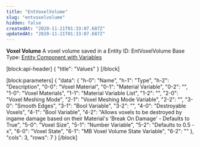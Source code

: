```yaml
---
title: "EntVoxelVolume"
slug: "entvoxelvolume"
hidden: false
createdAt: "2020-11-21T01:33:07.687Z"
updatedAt: "2020-11-21T01:33:07.687Z"
---
```

**Voxel Volume**
A voxel volume saved in a Entity
ID: EntVoxelVolume
Base Type: [Entity Component with Variables](doc:componententitywithvariables)

[block:api-header]
{
  "title": "Values"
}
[/block]

[block:parameters]
{
  "data": {
    "h-0": "Name",
    "h-1": "Type",
    "h-2": "Description",
    "0-0": "Voxel Material",
    "0-1": "Material Variable",
    "0-2": "",
    "1-0": "Voxel Materials",
    "1-1": "Material Variable List",
    "1-2": "",
    "2-0": "Voxel Meshing Mode",
    "2-1": "Voxel Meshing Mode Variable",
    "2-2": "",
    "3-0": "Smooth Edges",
    "3-1": "Bool Variable",
    "3-2": "",
    "4-0": "Destroyable Voxels",
    "4-1": "Bool Variable",
    "4-2": "Allows voxels to be destroyed by ingame damage based on their Material's 'Break On Damage' - Defaults to True",
    "5-0": "Voxel Size",
    "5-1": "Number Variable",
    "5-2": "Defaults to 0.5 - x",
    "6-0": "Voxel State",
    "6-1": "MB Voxel Volume State Variable",
    "6-2": ""
  },
  "cols": 3,
  "rows": 7
}
[/block]